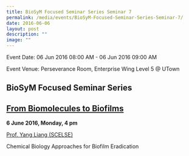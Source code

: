 ```yaml
---
title: BioSyM Focused Seminar Series Seminar 7
permalink: /media/events/BioSyM-Focused-Seminar-Series-Seminar-7/
date: 2016-06-06
layout: post
description: ""
image: ""
---
```

Event Date: 06 Jun 2016 08:00 AM - 06 Jun 2016 09:00 AM

Event Venue: Perseverance Room, Enterprise Wing Level 5 @ UTown

BioSyM Focused Seminar Series 
------------------------------

[From Biomolecules to Biofilms](http://web.mit.edu/smart/research/biosym/Biomolecules%20to%20biofilms.pdf)
----------------------------------------------------------------------------------------------------------

**6 June 2016, Monday, 4 pm**

[Prof. Yang Liang (SCELSE)](http://web.mit.edu/smart/research/biosym/Prof.%20Yang%20Liang.pdf)

[](http://web.mit.edu/smart/research/biosym/Prof.%20Yang%20Liang.pdf)

Chemical Biology Approaches for Biofilm Eradication